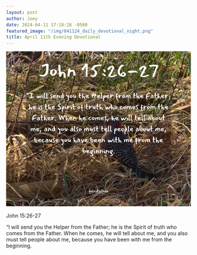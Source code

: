 ```yaml
---
layout: post
author: Joey
date: 2024-04-11 17:18:28 -0500
featured_image: "/img/041124_daily_devotional_night.png"
title: April 11th Evening Devotional
---
```


[![April 11th 2024 - Evening Devotional](/img/041124_daily_devotional_night.png)](/img/041124_daily_devotional_night.png)

John 15:26-27

“I will send you the Helper from the Father; he is the Spirit of truth who comes from the Father. When he comes, he will tell about me, and you also must tell people about me, because you have been with me from the beginning.